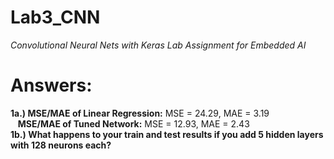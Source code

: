 # Lab3_CNN

_Convolutional Neural Nets with Keras Lab Assignment for Embedded AI_

# Answers:

  **1a.)  MSE/MAE of Linear Regression:** MSE = 24.29, MAE = 3.19   
&nbsp;&nbsp; **MSE/MAE of Tuned Network:** MSE = 12.93, MAE = 2.43  
  **1b.)  What happens to your train and test results if you add 5 hidden layers with 128 neurons each?** 
           
